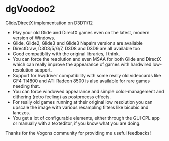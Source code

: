 # dgVoodoo2
Glide/DirectX implementation on D3D11/12

<ul>
<li>Play your old Glide and DirectX games even on the latest, modern version of Windows.</li>
<li>Glide, Glide2, Glide3 and Glide3 Napalm versions are available</li>
<li>DirectDraw, D3D3/5/6/7, D3D8 and D3D9 are all available too</li>
<li>Good compatiblity with the original libraries, I think.</li>
<li>You can force the resolution and even MSAA for both Glide and DirectX which can really improve the appearance of games with hardwired low-resolution support.</li>
<li>Support for hw/driver compatibility with some really old videocards like GF4 Ti4800 and ATI Radeon 8500 is also available for rare games needing that.</li>
<li>You can force windowed appearance and simple color-management and dithering (retro feeling) as postprocess effects.</li>
<li>For really old games running at their original low resolution you can upscale the image with various resampling filters like bicubic and lanczos.</li>
<li>You get a lot of configurable elements, either through the GUI CPL app or manually with a texteditor, if you know what you are doing.</li>
</ul>

Thanks for the Vogons community for providing me useful feedbacks!
